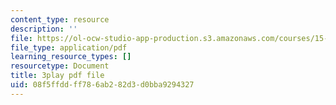 ```yaml
---
content_type: resource
description: ''
file: https://ol-ocw-studio-app-production.s3.amazonaws.com/courses/15-390-new-enterprises-spring-2013/08f5ffddff786ab282d3d0bba9294327_cKJ0Bx3N2tQ.pdf
file_type: application/pdf
learning_resource_types: []
resourcetype: Document
title: 3play pdf file
uid: 08f5ffdd-ff78-6ab2-82d3-d0bba9294327
---
```

